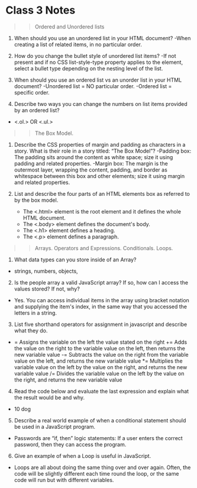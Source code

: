 # Class 3 Notes

>> Ordered and Unordered lists

1. When should you use an unordered list in your HTML document?
  -When creating a list of related items, in no particular order.

2. How do you change the bullet style of unordered list items?
  -If not present and if no CSS list-style-type property applies to the element, select a bullet type depending on the nesting level of the list.
  
3. When should you use an ordered list vs an unorder list in your HTML document?
  -Unordered list = NO particular order.
  -Ordered list = specific order.
  
4. Describe two ways you can change the numbers on list items provided by an ordered list?
  - <.ol.> OR <.ul.>

>> The Box Model.

1. Describe the CSS properties of margin and padding as characters in a story. What is their role in a story titled: “The Box Model”?
   -Padding box: The padding sits around the content as white space; size it using padding and related properties. 
   -Margin box: The margin is the outermost layer, wrapping the content, padding, and border as whitespace between this box and other elements; size it using margin       and related properties.
     
2. List and describe the four parts of an HTML elements box as referred to by the box model.
   - The <.html> element is the root element and it defines the whole HTML document.
   - The <.body> element defines the document's body.
   - The <.h1> element defines a heading.
   - The <.p> element defines a paragraph.

  
>> Arrays. Operators and Expressions. Conditionals. Loops.

1. What data types can you store inside of an Array?
  - strings, numbers, objects,
  
2. Is the people array a valid JavaScript array? If so, how can I access the values stored? If not, why?
  - Yes. You can access individual items in the array using bracket notation and supplying the item's index, 
    in the same way that you accessed the letters in a string. 
 
3. List five shorthand operators for assignment in javascript and describe what they do.
  -  = Assigns the variable on the left the value stated on the right
    += Adds the value on the right to the variable value on the left, then returns the new variable value
    -= Subtracts the value on the right from the variable value on the left, and returns the new variable value
    *= Multiplies the variable value on the left by the value on the right, and returns the new variable value
    /= Divides the variable value on the left by the value on the right, and returns the new variable value
    
4. Read the code below and evaluate the last expression and explain what the result would be and why.
  - 10 dog
  
5. Describe a real world example of when a conditional statement should be used in a JavaScript program.
  - Passwords are “if, then” logic statements: If a user enters the correct password, then they can access the program.
  
6. Give an example of when a Loop is useful in JavaScript.
  - Loops are all about doing the same thing over and over again. Often, the code will be slightly different each time round the loop, or the same code will run but       with different variables.
